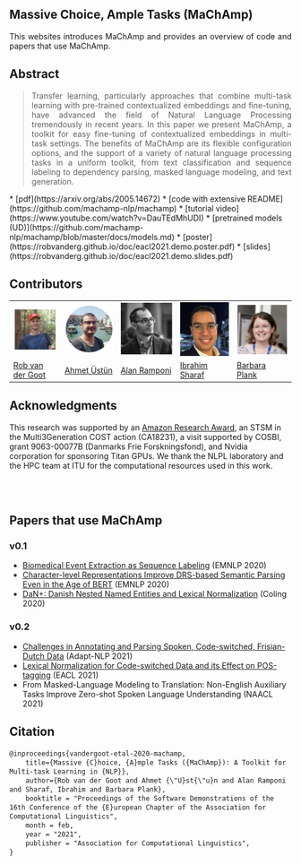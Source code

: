 ## Massive Choice, Ample Tasks (MaChAmp)

<div style="text-align: justify">
This websites introduces MaChAmp and provides an overview of code and papers that use MaChAmp.	 
</div>

## Abstract
<blockquote>
    <div style="text-align: justify">
        Transfer learning, particularly approaches that combine multi-task learning with pre-trained contextualized embeddings and fine-tuning, have advanced the field of Natural Language Processing tremendously in recent years. In this paper we present MaChAmp, a toolkit for easy fine-tuning of contextualized embeddings in multi-task settings. The benefits of MaChAmp are its flexible configuration options, and the support of a variety of natural language processing tasks in a uniform toolkit, from text classification and sequence labeling to dependency parsing, masked language modeling, and text generation. 
    </div> 
</blockquote>
* [pdf](https://arxiv.org/abs/2005.14672)
* [code with extensive README](https://github.com/machamp-nlp/machamp)
* [tutorial video](https://www.youtube.com/watch?v=DauTEdMhUDI)
* [pretrained models (UD)](https://github.com/machamp-nlp/machamp/blob/master/docs/models.md)
* [poster](https://robvanderg.github.io/doc/eacl2021.demo.poster.pdf)
* [slides](https://robvanderg.github.io/doc/eacl2021.demo.slides.pdf)

## Contributors

<table id='contributor-table'>
  <tr>
    <td>
      <img class="headshots" src='images/rob.jpg' alt='Rob van der Goot'>
    </td>
    <td>
      <img class="headshots" src='images/ahmet.jpg' alt='Ahmet Üstün'>
    </td>
    <td>
      <img class="headshots" src='images/alan.jpg' alt='Alan Ramponi'>
    </td>
      <td>
      <img class="headshots" src='images/ibrahim.jpg' alt='Ibrahim Sharaf' width=200>
    </td>
    <td>
      <img class="headshots" src='images/barbara.jpg' alt='Barbara Plank'>
    </td>
  </tr>
  <tr>
    <td>
      <div class='names'><a href="http://www.robvandergoot.com/">Rob van der Goot</a></div>
    </td>
    <td>
      <div class='names'><a href="https://ahmetustun.github.io">Ahmet Üstün</a></div>
    </td>
    <td>
      <div class='names'><a href="https://alanramponi.github.io/">Alan Ramponi</a></div>
    </td>
    <td>
      <div class='names'><a href="https://www.linkedin.com/in/ibrahimsharafelden/">Ibrahim Sharaf</a></div>
    </td>
    <td>
      <div class='names'><a href="https://bplank.github.io/">Barbara Plank</a></div>
    </td>
  </tr>
</table>

## Acknowledgments

This research was supported by an <a href="https://ara.amazon-ml.com/recipients/#2018">Amazon Research Award</a>, an STSM in the Multi3Generation
COST action (CA18231), a visit supported by
COSBI, grant 9063-00077B (Danmarks Frie
Forskningsfond), and Nvidia corporation for sponsoring Titan GPUs. We thank the NLPL laboratory
and the HPC team at ITU for the computational
resources used in this work.

<br>
<br>

## Papers that use MaChAmp

### v0.1

* [Biomedical Event Extraction as Sequence Labeling](https://www.aclweb.org/anthology/2020.emnlp-main.431/) (EMNLP 2020)
* [Character-level Representations Improve DRS-based Semantic Parsing Even in the Age of BERT](https://www.aclweb.org/anthology/2020.emnlp-main.371/) (EMNLP 2020)
* [DaN+: Danish Nested Named Entities and Lexical Normalization](https://www.aclweb.org/anthology/2020.coling-main.583/) (Coling 2020)

### v0.2

* [Challenges in Annotating and Parsing Spoken, Code-switched, Frisian-Dutch Data](https://robvanderg.github.io/doc/adapt-nlp2021.2.pdf) (Adapt-NLP 2021)
* [Lexical Normalization for Code-switched Data and its Effect on POS-tagging](https://arxiv.org/abs/2006.01175) (EACL 2021)
* From Masked-Language Modeling to Translation: Non-English Auxiliary Tasks Improve Zero-shot Spoken Language Understanding (NAACL 2021)


## Citation
```
@inproceedings{vandergoot-etal-2020-machamp,
    title={Massive {C}hoice, {A}mple Tasks ({MaChAmp}): A Toolkit for Multi-task Learning in {NLP}},
    author={Rob van der Goot and Ahmet {\"U}st{\"u}n and Alan Ramponi and Sharaf, Ibrahim and Barbara Plank},
    booktitle = "Proceedings of the Software Demonstrations of the 16th Conference of the {E}uropean Chapter of the Association for Computational Linguistics",
    month = feb,
    year = "2021",
    publisher = "Association for Computational Linguistics",
}


```

<!-- ### Credits
<p>
<small>Website adapted from: <a href="https://continual-vista.github.io/">https://continual-vista.github.io/</a></small>
</p>--> 

